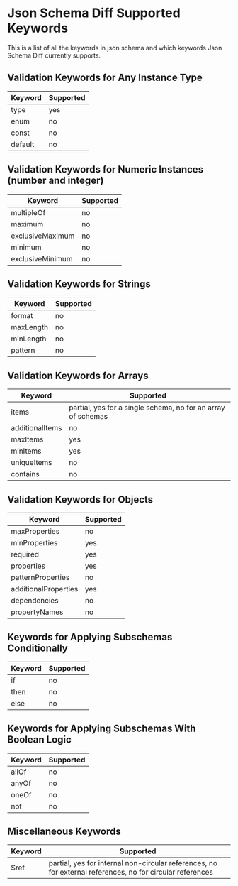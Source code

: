 # Json Schema Diff Supported Keywords

This is a list of all the keywords in json schema and which keywords Json Schema Diff currently supports.

## Validation Keywords for Any Instance Type

| Keyword | Supported |
|---|---|
| type | yes |
| enum | no |
| const | no |
| default | no |

## Validation Keywords for Numeric Instances (number and integer)

| Keyword | Supported |
|---|---|
| multipleOf | no |
| maximum | no |
| exclusiveMaximum | no |
| minimum | no |
| exclusiveMinimum | no |

## Validation Keywords for Strings

| Keyword | Supported |
|---|---|
| format | no |
| maxLength | no |
| minLength | no |
| pattern | no |

## Validation Keywords for Arrays

| Keyword | Supported |
|---|---|
| items | partial, yes for a single schema, no for an array of schemas |
| additionalItems | no |
| maxItems | yes |
| minItems | yes |
| uniqueItems | no |
| contains | no |


## Validation Keywords for Objects

| Keyword | Supported |
|---|---|
| maxProperties | no |
| minProperties | yes |
| required | yes |
| properties | yes |
| patternProperties | no |
| additionalProperties | yes |
| dependencies | no |
| propertyNames | no |


## Keywords for Applying Subschemas Conditionally

| Keyword | Supported |
|---|---|
| if | no |
| then | no |
| else | no |


## Keywords for Applying Subschemas With Boolean Logic

| Keyword | Supported |
|---|---|
| allOf | no |
| anyOf | no |
| oneOf | no |
| not | no |

## Miscellaneous Keywords

| Keyword | Supported |
|---|---|
| $ref | partial, yes for internal non-circular references, no for external references, no for circular references |
